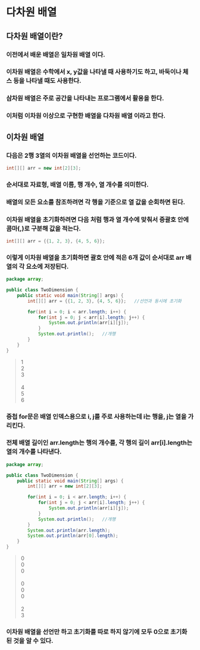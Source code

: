 # 다차원 배열
## 다차원 배열이란?
### 이전에서 배운 배열은 **일차원 배열** 이다.
### 이차원 배열은 수학에서 x, y값을 나타낼 때 사용하기도 하고, 바둑이나 체스 등을 나타낼 때도 사용한다.
### 삼차원 배열은 주로 공간을 나타내는 프로그램에서 활용을 한다.
### 이처럼 이차원 이상으로 구현한 배열을 **다차원 배열** 이라고 한다.
## 이차원 배열
### 다음은 2행 3열의 이차원 배열을 선언하는 코드이다.
```java
int[][] arr = new int[2][3];
```
### 순서대로 자료형, 배열 이름, 행 개수, 열 개수를 의미한다.
### 배열의 모든 요소를 참조하려면 각 행을 기준으로 열 값을 순회하면 된다.
### 이차원 배열을 초기화하려면 다음 처럼 행과 열 개수에 맞춰서 중괄호 안에 콤마(,)로 구분해 값을 적는다.
```java
int[][] arr = {{1, 2, 3}, {4, 5, 6}};
```
### 이렇게 이차원 배열을 초기화하면 괄호 안에 적은 6개 값이 순서대로 arr 배열의 각 요소에 저장된다.
```java
package array;

public class TwoDimension {
    public static void main(String[] args) {
        int[][] arr = {{1, 2, 3}, {4, 5, 6}};   //선언과 동시에 초기화

        for(int i = 0; i < arr.length; i++) {
            for(int j = 0; j < arr[i].length; j++) {
                System.out.println(arr[i][j]);
            }
            System.out.println();   //개행
        }
    }
}
```
>1\
2\
3\
\
4\
5\
6
### 중첩 for문은 배열 인덱스용으로 i, j를 주로 사용하는데 i는 행을, j는 열을 가리킨다.
### 전체 배열 길이인 arr.length는 행의 개수를, 각 행의 길이 arr[i].length는 열의 개수를 나타낸다.
```java
package array;

public class TwoDimension {
    public static void main(String[] args) {
        int[][] arr = new int[2][3];

        for(int i = 0; i < arr.length; i++) {
            for(int j = 0; j < arr[i].length; j++) {
                System.out.println(arr[i][j]);
            }
            System.out.println();   //개행
        }
        System.out.println(arr.length);
        System.out.println(arr[0].length);
    }
}
```
>0\
0\
0\
\
0\
0\
0\
\
2\
3
### 이차원 배열을 선언만 하고 초기화를 따로 하지 않기에 모두 0으로 초기화 된 것을 알 수 있다.